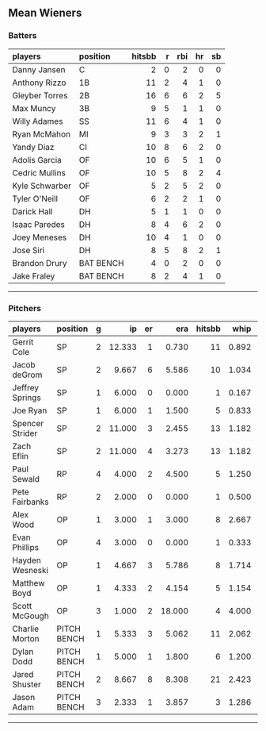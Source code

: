## Mean Wieners

### Batters

 
|players        |position  | hitsbb|  r| rbi| hr| sb| 
|:--------------|:---------|------:|--:|---:|--:|--:| 
|Danny Jansen   |C         |      2|  0|   2|  0|  0| 
|Anthony Rizzo  |1B        |     11|  2|   4|  1|  0| 
|Gleyber Torres |2B        |     16|  6|   6|  2|  5| 
|Max Muncy      |3B        |      9|  5|   1|  1|  0| 
|Willy Adames   |SS        |     11|  6|   4|  1|  0| 
|Ryan McMahon   |MI        |      9|  3|   3|  2|  1| 
|Yandy Diaz     |CI        |     10|  8|   6|  2|  0| 
|Adolis Garcia  |OF        |     10|  6|   5|  1|  0| 
|Cedric Mullins |OF        |     10|  5|   8|  2|  4| 
|Kyle Schwarber |OF        |      5|  2|   5|  2|  0| 
|Tyler O'Neill  |OF        |      6|  2|   2|  1|  0| 
|Darick Hall    |DH        |      5|  1|   1|  0|  0| 
|Isaac Paredes  |DH        |      8|  4|   6|  2|  0| 
|Joey Meneses   |DH        |     10|  4|   1|  0|  0| 
|Jose Siri      |DH        |      8|  5|   8|  2|  1| 
|Brandon Drury  |BAT BENCH |      4|  0|   2|  0|  0| 
|Jake Fraley    |BAT BENCH |      8|  2|   4|  1|  0| 

* * *

### Pitchers

 
|players         |position    |  g|     ip| er|    era| hitsbb|  whip| so|  w| sv| 
|:---------------|:-----------|--:|------:|--:|------:|------:|-----:|--:|--:|--:| 
|Gerrit Cole     |SP          |  2| 12.333|  1|  0.730|     11| 0.892| 19|  2|  0| 
|Jacob deGrom    |SP          |  2|  9.667|  6|  5.586|     10| 1.034| 18|  1|  0| 
|Jeffrey Springs |SP          |  1|  6.000|  0|  0.000|      1| 0.167| 12|  1|  0| 
|Joe Ryan        |SP          |  1|  6.000|  1|  1.500|      5| 0.833|  6|  1|  0| 
|Spencer Strider |SP          |  2| 11.000|  3|  2.455|     13| 1.182| 18|  1|  0| 
|Zach Eflin      |SP          |  2| 11.000|  4|  3.273|     13| 1.182| 12|  2|  0| 
|Paul Sewald     |RP          |  4|  4.000|  2|  4.500|      5| 1.250|  3|  1|  1| 
|Pete Fairbanks  |RP          |  2|  2.000|  0|  0.000|      1| 0.500|  0|  0|  0| 
|Alex Wood       |OP          |  1|  3.000|  1|  3.000|      8| 2.667|  3|  0|  0| 
|Evan Phillips   |OP          |  4|  3.000|  0|  0.000|      1| 0.333|  1|  0|  2| 
|Hayden Wesneski |OP          |  1|  4.667|  3|  5.786|      8| 1.714|  4|  0|  0| 
|Matthew Boyd    |OP          |  1|  4.333|  2|  4.154|      5| 1.154|  3|  0|  0| 
|Scott McGough   |OP          |  3|  1.000|  2| 18.000|      4| 4.000|  1|  0|  1| 
|Charlie Morton  |PITCH BENCH |  1|  5.333|  3|  5.062|     11| 2.062|  1|  1|  0| 
|Dylan Dodd      |PITCH BENCH |  1|  5.000|  1|  1.800|      6| 1.200|  3|  1|  0| 
|Jared Shuster   |PITCH BENCH |  2|  8.667|  8|  8.308|     21| 2.423|  5|  0|  0| 
|Jason Adam      |PITCH BENCH |  3|  2.333|  1|  3.857|      3| 1.286|  2|  0|  0| 


* * *


